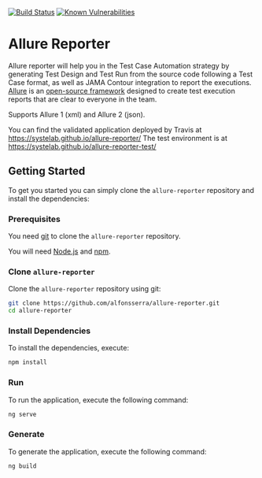[![Build Status](https://travis-ci.com/systelab/allure-reporter.svg?branch=master)](https://travis-ci.com/systelab/allure-reporter)
[![Known Vulnerabilities](https://snyk.io/test/github/systelab/allure-reporter/badge.svg?targetFile=package.json)](https://snyk.io/test/github/systelab/allure-reporter?targetFile=package.json)

# Allure Reporter

Allure reporter will help you in the Test Case Automation strategy by generating Test Design and Test Run from the source code following a Test Case format, as well as JAMA Contour integration to report the executions.
[Allure](http://allure.qatools.ru) is an [open-source framework](https://github.com/allure-framework/allure2) designed to create test execution reports that are clear to everyone in the team.

Supports Allure 1 (xml) and Allure 2 (json).

You can find the validated application deployed by Travis at https://systelab.github.io/allure-reporter/
The test environment is at https://systelab.github.io/allure-reporter-test/

## Getting Started

To get you started you can simply clone the `allure-reporter` repository and install the dependencies:

### Prerequisites
 
You need [git][git] to clone the `allure-reporter` repository.

You will need [Node.js][node] and [npm][npm].

### Clone `allure-reporter`

Clone the `allure-reporter` repository using git:

```bash
git clone https://github.com/alfonsserra/allure-reporter.git 
cd allure-reporter
```

### Install Dependencies

To install the dependencies, execute:

```bash
npm install
```

### Run

To run the application, execute the following command:

```bash
ng serve
```

### Generate

To generate the application, execute the following command:

```bash
ng build
```

[git]: https://git-scm.com/
[npm]: https://www.npmjs.com/
[node]: https://nodejs.org
[Angular]: https://angular.io/
